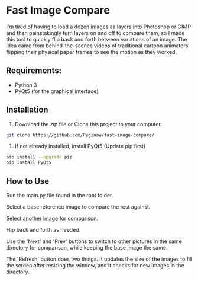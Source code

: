 # Fast Image Compare
I'm tired of having to load a dozen images as layers into Photoshop or GIMP and then painstakingly turn layers on and off to compare them, so I made this tool to quickly flip back and forth between variations of an image. The idea came from behind-the-scenes videos of traditional cartoon animators flipping their physical paper frames to see the motion as they worked.

## Requirements:
- Python 3
 - PyQt5 (for the graphical interface)

## Installation
1. Download the zip file or Clone this project to your computer.
```bash
git clone https://github.com/Peginaw/fast-image-compare/
```
1. If not already installed, install PyQt5 (Update pip first)
```bash
pip install --upgrade pip
pip install PyQt5
```
## How to Use
Run the main.py file found in the root folder.

Select a base reference image to compare the rest against.

Select another image for comparison.

Flip back and forth as needed.

Use the 'Next' and 'Prev' buttons to switch to other pictures in the same directory for comparison, while keeping the base image the same.

The 'Refresh' button does two things. It updates the size of the images to fill the screen after resizing the window, and it checks for new images in the directory.
